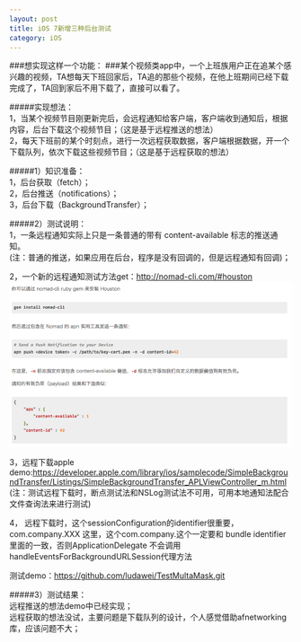 ```yaml
---
layout: post
title: iOS 7新增三种后台测试
category: iOS
---
```


###想实现这样一个功能：
###某个视频类app中，一个上班族用户正在追某个感兴趣的视频，TA想每天下班回家后，TA追的那些个视频，在他上班期间已经下载完成了，TA回到家后不用下载了，直接可以看了。

#####实现想法：  
1，当某个视频节目刚更新完后，会远程通知给客户端，客户端收到通知后，根据内容，后台下载这个视频节目；（这是基于远程推送的想法）  
2，每天下班前的某个时刻点，进行一次远程获取数据，客户端根据数据，开一个下载队列，依次下载这些视频节目；（这是基于远程获取的想法）  

#####1）知识准备：  
1，后台获取（fetch）；  
2，后台推送（notifications）；  
3，后台下载（BackgroundTransfer）；  

#####2）测试说明：  
1，一条远程通知实际上只是一条普通的带有 content-available 标志的推送通知。  
(注：普通的推送，如果应用在后台，程序是没有回调的，但是远程通知有回调)；  

2，一个新的远程通知测试方法get：http://nomad-cli.com/#houston  
![](/assets/images/8591844C-5D34-4C56-9744-CF22AA35892B.png)

3，远程下载apple demo:https://developer.apple.com/library/ios/samplecode/SimpleBackgroundTransfer/Listings/SimpleBackgroundTransfer_APLViewController_m.html  
(注：测试远程下载时，断点测试法和NSLog测试法不可用，可用本地通知法配合文件查询法来进行测试)  

4， 远程下载时，这个sessionConfiguration的identifier很重要， com.company.XXX  这里，这个com.company.这个一定要和 bundle identifier 里面的一致，否则ApplicationDelegate 不会调用handleEventsForBackgroundURLSession代理方法


测试demo：https://github.com/ludawei/TestMultaMask.git

#####3）测试结果：  
远程推送的想法demo中已经实现；  
远程获取的想法没试，主要问题是下载队列的设计，个人感觉借助afnetworking库，应该问题不大；
